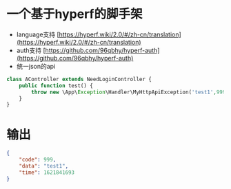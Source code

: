 # 一个基于hyperf的脚手架

* language支持 [https://hyperf.wiki/2.0/#/zh-cn/translation](https://hyperf.wiki/2.0/#/zh-cn/translation)
* auth支持 [https://github.com/96qbhy/hyperf-auth](https://github.com/96qbhy/hyperf-auth)
* 统一json的api

```php
class AController extends NeedLoginController {
    public function test() {
        throw new \App\Exception\Handler\MyHttpApiException('test1',999);
    }
}
```

# 输出
```json
{
    "code": 999,
    "data": "test1",
    "time": 1621841693
}
```
